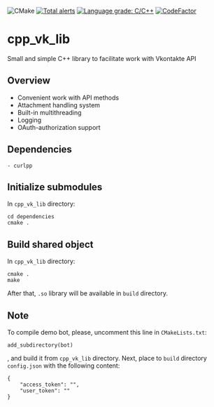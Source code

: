 ![CMake](https://github.com/fragmichwarum/cpp_vk_lib/workflows/CMake/badge.svg)
[![Total alerts](https://img.shields.io/lgtm/alerts/g/fragmichwarum/cpp_vk_lib.svg?logo=lgtm&logoWidth=18)](https://lgtm.com/projects/g/fragmichwarum/cpp_vk_lib/alerts/)
[![Language grade: C/C++](https://img.shields.io/lgtm/grade/cpp/g/fragmichwarum/cpp_vk_lib.svg?logo=lgtm&logoWidth=18)](https://lgtm.com/projects/g/fragmichwarum/cpp_vk_lib/context:cpp)
[![CodeFactor](https://www.codefactor.io/repository/github/fragmichwarum/cpp_vk_lib/badge)](https://www.codefactor.io/repository/github/fragmichwarum/cpp_vk_lib)

# cpp_vk_lib
Small and simple C++ library to facilitate work with Vkontakte API

## Overview

* Convenient work with API methods
* Attachment handling system
* Built-in multithreading
* Logging
* OAuth-authorization support

## Dependencies
	- curlpp

## Initialize submodules
In `cpp_vk_lib` directory:
```
cd dependencies
cmake .
```
## Build shared object

In `cpp_vk_lib` directory:
```
cmake .
make
```
After that, `.so` library will be available in `build` directory.

## Note

To compile demo bot, please, uncomment this line in `CMakeLists.txt`:
```
add_subdirectory(bot)
```
, and build it from `cpp_vk_lib` directory. Next, place to `build` directory `config.json` with the following content:
```
{
	"access_token": "",
	"user_token": ""
}
```
